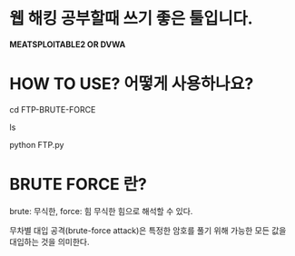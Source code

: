 # 웹 해킹 공부할때 쓰기 좋은 툴입니다.
**MEATSPLOITABLE2 OR DVWA**

# HOW TO USE? 어떻게 사용하나요?

cd FTP-BRUTE-FORCE

ls

python FTP.py

# BRUTE FORCE 란?

brute: 무식한, force: 힘   무식한 힘으로 해석할 수 있다.

무차별 대입 공격(brute-force attack)은 특정한 암호를 풀기 위해 가능한 모든 값을 대입하는 것을 의미한다. 
